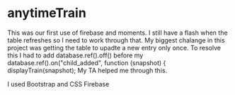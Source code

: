 # anytimeTrain

This was our first use of firebase and moments. I still have a flash when the table refreshes so I need to work through that. 
My biggest chalange in this project was getting the table to upadte a new entry only once. To resolve this I had to add database.ref().off() before my  database.ref().on("child_added", function (snapshot) {
        displayTrain(snapshot);
My TA helped me through this.

I used 
Bootstrap and CSS 
Firebase
